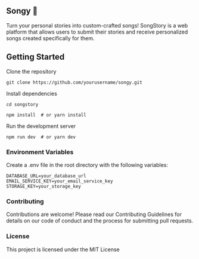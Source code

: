 ## Songy 🎵
Turn your personal stories into custom-crafted songs! SongStory is a web platform that allows users to submit their stories and receive personalized songs created specifically for them.

## Getting Started

Clone the repository

```env
git clone https://github.com/yourusername/songy.git

```

Install dependencies

```env
cd songstory

```
```env
npm install  # or yarn install

```

Run the development server

```env
npm run dev  # or yarn dev

```

### Environment Variables

Create a .env file in the root directory with the following variables:

```env
DATABASE_URL=your_database_url
EMAIL_SERVICE_KEY=your_email_service_key
STORAGE_KEY=your_storage_key

```

### Contributing
Contributions are welcome! Please read our Contributing Guidelines for details on our code of conduct and the process for submitting pull requests.

### License
This project is licensed under the MIT License
